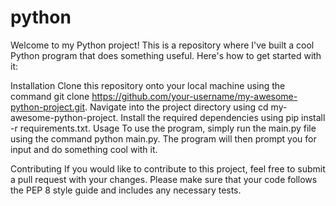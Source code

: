 # python 

Welcome to my Python project! This is a repository where I've built a cool Python program that does something useful. Here's how to get started with it:

Installation
Clone this repository onto your local machine using the command git clone https://github.com/your-username/my-awesome-python-project.git.
Navigate into the project directory using cd my-awesome-python-project.
Install the required dependencies using pip install -r requirements.txt.
Usage
To use the program, simply run the main.py file using the command python main.py. The program will then prompt you for input and do something cool with it.

Contributing
If you would like to contribute to this project, feel free to submit a pull request with your changes. Please make sure that your code follows the PEP 8 style guide and includes any necessary tests.
